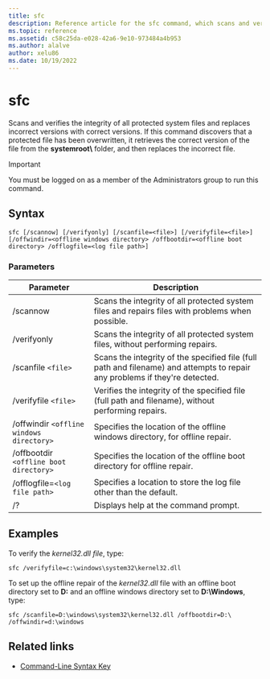 ```yaml
---
title: sfc
description: Reference article for the sfc command, which scans and verifies the integrity of all protected system files and replaces incorrect versions with correct versions.
ms.topic: reference
ms.assetid: c58c25da-e028-42a6-9e10-973484a4b953
ms.author: alalve
author: xelu86
ms.date: 10/19/2022
---
```


# sfc



Scans and verifies the integrity of all protected system files and replaces incorrect versions with correct versions. If this command discovers that a protected file has been overwritten, it retrieves the correct version of the file from the **systemroot\\** folder, and then replaces the incorrect file.

> [!IMPORTANT]
> You must be logged on as a member of the Administrators group to run this command.

## Syntax

```
sfc [/scannow] [/verifyonly] [/scanfile=<file>] [/verifyfile=<file>] [/offwindir=<offline windows directory> /offbootdir=<offline boot directory> /offlogfile=<log file path>]
```

### Parameters

| Parameter | Description |
|--|--|
| /scannow | Scans the integrity of all protected system files and repairs files with problems when possible. |
| /verifyonly | Scans the integrity of all protected system files, without performing repairs. |
| /scanfile `<file>` | Scans the integrity of the specified file (full path and filename) and attempts to repair any problems if they're detected. |
| /verifyfile `<file>` | Verifies the integrity of the specified file (full path and filename), without performing repairs. |
| /offwindir `<offline windows directory>` | Specifies the location of the offline windows directory, for offline repair. |
| /offbootdir `<offline boot directory>` | Specifies the location of the offline boot directory for offline repair. |
|/offlogfile=`<log file path>`|Specifies a location to store the log file other than the default.|
| /? | Displays help at the command prompt. |

## Examples

To verify the *kernel32.dll file*, type:

```
sfc /verifyfile=c:\windows\system32\kernel32.dll
```

To set up the offline repair of the *kernel32.dll* file with an offline boot directory set to **D:** and an offline windows directory set to **D:\Windows**, type:

```
sfc /scanfile=D:\windows\system32\kernel32.dll /offbootdir=D:\ /offwindir=d:\windows
```

## Related links

- [Command-Line Syntax Key](command-line-syntax-key.md)
